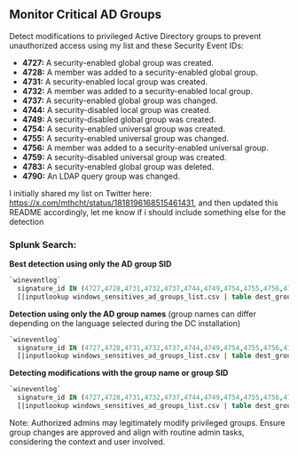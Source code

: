 ## Monitor Critical AD Groups

Detect modifications to privileged Active Directory groups to prevent unauthorized access using my list and these Security Event IDs:

- **4727:** A security-enabled global group was created.
- **4728:** A member was added to a security-enabled global group.
- **4731:** A security-enabled local group was created.
- **4732:** A member was added to a security-enabled local group.
- **4737:** A security-enabled global group was changed.
- **4744:** A security-disabled local group was created.
- **4749:** A security-disabled global group was created.
- **4754:** A security-enabled universal group was created.
- **4755:** A security-enabled universal group was changed.
- **4756:** A member was added to a security-enabled universal group.
- **4759:** A security-disabled universal group was created.
- **4783:** A security-enabled global group was deleted.
- **4790:** An LDAP query group was changed.

I initially shared my list on Twitter here: https://x.com/mthcht/status/1818196168515461431, and then updated this README accordingly, let me know if i should include something else for the detection

### Splunk Search:

**Best detection using only the AD group SID**
```sql
`wineventlog`
  signature_id IN (4727,4728,4731,4732,4737,4744,4749,4754,4755,4756,4759,4783,4790)
  [|inputlookup windows_sensitives_ad_groups_list.csv | table dest_group_id]
```

**Detection using only the AD group names** (group names can differ depending on the language selected during the DC installation)
```sql
`wineventlog`
  signature_id IN (4727,4728,4731,4732,4737,4744,4749,4754,4755,4756,4759,4783,4790)
  [|inputlookup windows_sensitives_ad_groups_list.csv | table dest_group]
```

**Detecting modifications with the group name or group SID**
```sql
`wineventlog`
  signature_id IN (4727,4728,4731,4732,4737,4744,4749,4754,4755,4756,4759,4783,4790)
  [|inputlookup windows_sensitives_ad_groups_list.csv | table dest_group] OR [|inputlookup windows_sensitives_ad_groups_list.csv | table dest_group_id]
```

Note: Authorized admins may legitimately modify privileged groups. Ensure group changes are approved and align with routine admin tasks, considering the context and user involved.
